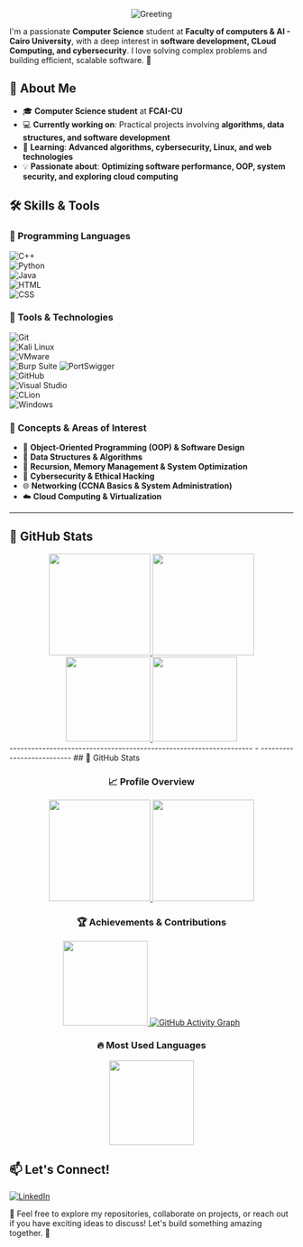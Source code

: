 <div align="center">
  
  ![Greeting](https://readme-typing-svg.herokuapp.com/?lines=Welcome+to+my+profile!;Iam+MALAK+NOUR+ELHUSSIEN👋&center=true&size=25)  

</div>

I'm a passionate **Computer Science** student at **Faculty of computers & AI - Cairo University**, with a deep interest in **software development, CLoud Computing, and cybersecurity**. I love solving complex problems and building efficient, scalable software. 🚀  

## 🚀 About Me  
- 🎓 **Computer Science student** at **FCAI-CU**  
- 💻 **Currently working on**: Practical projects involving **algorithms, data structures, and software development**  
- 🌱 **Learning**: **Advanced algorithms, cybersecurity, Linux, and web technologies**  
- 💡 **Passionate about**: **Optimizing software performance, OOP, system security, and exploring cloud computing**  

## 🛠️ Skills & Tools  

### 🔹 Programming Languages  
![C++](https://img.shields.io/badge/-C%2B%2B-00599C?style=flat&logo=c%2B%2B&logoColor=white)  
![Python](https://img.shields.io/badge/-Python-3776AB?style=flat&logo=python&logoColor=white)  
![Java](https://img.shields.io/badge/-Java-007396?style=flat&logo=java&logoColor=white)  
![HTML](https://img.shields.io/badge/-HTML5-E34F26?style=flat&logo=html5&logoColor=white)  
![CSS](https://img.shields.io/badge/-CSS3-1572B6?style=flat&logo=css3&logoColor=white)  

### 🔹 Tools & Technologies  
![Git](https://img.shields.io/badge/-Git-F05032?style=flat&logo=git&logoColor=white)  
![Kali Linux](https://img.shields.io/badge/-Kali%20Linux-557C94?style=flat&logo=kalilinux&logoColor=white)  
![VMware](https://img.shields.io/badge/-VMware-607078?style=flat&logo=vmware&logoColor=white)  
![Burp Suite](https://img.shields.io/badge/-Burp%20Suite-FF6600?style=flat&logo=burpsuite&logoColor=white)
![PortSwigger](https://img.shields.io/badge/-PortSwigger-F05A22?style=flat&logo=portswigger&logoColor=white)  
![GitHub](https://img.shields.io/badge/-GitHub-181717?style=flat&logo=github&logoColor=white)  
![Visual Studio](https://img.shields.io/badge/-Visual%20Studio-5C2D91?style=flat&logo=visual-studio&logoColor=white)  
![CLion](https://img.shields.io/badge/-CLion-000000?style=flat&logo=clion&logoColor=white)  
![Windows](https://img.shields.io/badge/-Windows-0078D6?style=flat&logo=windows&logoColor=white)  



### 🔹 Concepts & Areas of Interest  
- 🚀 **Object-Oriented Programming (OOP) & Software Design**  
- 📌 **Data Structures & Algorithms**  
- 🔁 **Recursion, Memory Management & System Optimization**  
- 🔐 **Cybersecurity & Ethical Hacking**  
- 🌐 **Networking (CCNA Basics & System Administration)**  
- ☁️ **Cloud Computing & Virtualization** 

---
## 🚀 GitHub Stats  

<div align="center">

<a href="https://github.com/Malaknourr">
  <img height="180em" src="https://github-readme-stats.vercel.app/api?username=Malaknourr&show_icons=true&theme=tokyonight&hide_border=true" />
</a>

<a href="https://github.com/Malaknourr">
  <img height="180em" src="https://github-readme-streak-stats.herokuapp.com/?user=Malaknourr&theme=tokyonight&hide_border=true" />
</a>

<a href="https://github.com/Malaknourr">
  <img height="150em" src="https://github-profile-trophy.vercel.app/?username=Malaknourr&theme=tokyonight&no-frame=true&column=4" />
</a>

<a href="https://github.com/Malaknourr">
  <img height="150em" src="https://github-readme-stats.vercel.app/api/top-langs/?username=Malaknourr&layout=compact&theme=tokyonight&hide_border=true" />
</a>

</div>
------------------------------------------------------------------- -                        --------------------------
## 🚀 GitHub Stats  

<div align="center">

### 📈 Profile Overview
<a href="https://github.com/Malaknourr">
  <img height="180em" src="https://github-readme-stats.vercel.app/api?username=Malaknourr&show_icons=true&theme=tokyonight&hide_border=true&count_private=true&include_all_commits=true" />
</a>

<a href="https://github.com/Malaknourr">
  <img height="180em" src="https://github-readme-streak-stats.herokuapp.com/?user=Malaknourr&theme=tokyonight&hide_border=true" />
</a>

### 🏆 Achievements & Contributions
<a href="https://github.com/Malaknourr">
  <img height="150em" src="https://github-profile-trophy.vercel.app/?username=Malaknourr&theme=tokyonight&no-frame=true&column=4" />
</a>

<a href="https://github.com/Malaknourr">
  <img src="https://github-readme-activity-graph.vercel.app/graph?username=Malaknourr&theme=tokyo-night&hide_border=true" alt="GitHub Activity Graph" />
</a>

### 🔥 Most Used Languages
<a href="https://github.com/Malaknourr">
  <img height="150em" src="https://github-readme-stats.vercel.app/api/top-langs/?username=Malaknourr&layout=compact&theme=tokyonight&hide_border=true" />
</a>

</div>



## 📫 Let's Connect!  
[![LinkedIn](https://img.shields.io/badge/-LinkedIn-0A66C2?style=flat&logo=linkedin&logoColor=white)](https://www.linkedin.com/in/malak-nourelhussien)  

🚀 Feel free to explore my repositories, collaborate on projects, or reach out if you have exciting ideas to discuss! Let's build something amazing together. 🤝  
